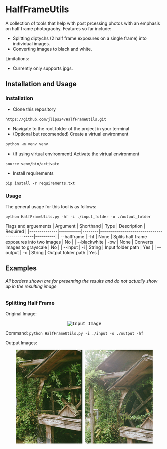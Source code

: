 # HalfFrameUtils

A collection of tools that help with post prcessing photos with an emphasis on half frame photograohy. Features so far include:

- Splitting diptychs (2 half frame exposures on a single frame) into individual images.
- Converting images to black and white.

Limitations:
 - Currently only supports jpgs.

## Installation and Usage

### Installation

- Clone this repository

`https://github.com/jlips24/HalfFrameUtils.git`

- Navigate to the root folder of the project in your terminal
- (Optional but recomended) Create a virtual environment

`python -m venv venv`

- (If using virtual environment) Activate the virtual environment

`source venv/bin/activate`

- Install requirements

`pip install -r requirements.txt`


### Usage
The general usage for this tool is as follows:

`python HalfFrameUtils.py -hf -i ./input_folder -o ./output_folder`


Flags and arguements
| Argument     | Shorthand | Type   | Description                                 | Required |
|--------------|-----------|--------|---------------------------------------------|----------|
| --halfframe  | -hf       | None   | Splits half frame exposures into two images | No       |
| --blackwhite | -bw       | None   | Converts images to grayscale                | No       |
| --input      | -i        | String | Input folder path                           | Yes      |
| --output     | -o        | String | Output folder path                          | Yes      |

## Examples

###### All borders shown are for presenting the results and do not actually show up in the resulting image

### Splitting Half Frame

Original Image:
<div style="text-align:center">
    <kbd>
        <img src="./docs/imgs/HFBefore.jpg" alt="Input Image" height="300"/>
    </kbd>
</div>

Command: `python HalfFrameUtils.py -i ./input -o ./output -hf`

Output Images:
<div style="text-align:center">
    <kbd>
        <img src="./docs/imgs/HFAfter-1.jpg" alt="Output Image 1" height="300"/>
    </kbd>
    <kbd>
        <img src="./docs/imgs/HFAfter-2.jpg" alt="Output Image 2" height="300"/>
    </kbd>
</div>
